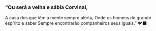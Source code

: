 ### “Ou será a velha e sábia Corvinal,
A casa dos que têm a mente sempre alerta,
Onde os homens de grande espírito e saber
Sempre encontrarão companheiros seus iguais.” 🐦‍⬛

<!--
**gabrielolavo3/gabrielolavo3** is a ✨ _special_ ✨ repository because its `README.md` (this file) appears on your GitHub profile.

Here are some ideas to get you started:

- 🔭 I’m currently working on ...
- 🌱 I’m currently learning ...
- 👯 I’m looking to collaborate on ...
- 🤔 I’m looking for help with ...
- 💬 Ask me about ...
- 📫 How to reach me: ...
- 😄 Pronouns: ...
- ⚡ Fun fact: ...
-->
